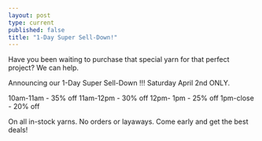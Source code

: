 ```yaml
---
layout: post
type: current
published: false
title: "1-Day Super Sell-Down!"
---
```


Have you been waiting to purchase that special yarn for that perfect project?  We can help.

Announcing our 1-Day Super Sell-Down !!!
Saturday April 2nd ONLY.

10am-11am - 35% off
11am-12pm - 30% off
12pm- 1pm - 25% off
1pm-close - 20% off

On all in-stock yarns. No orders or layaways.
Come early and get the best deals!